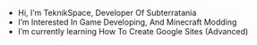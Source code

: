 -  Hi, I’m TeknikSpace, Developer Of Subterratania
-  I’m Interested In Game Developing, And Minecraft Modding
-  I’m currently learning How To Create Google Sites (Advanced)


<!---
TeknikSpace/TeknikSpace is a ✨ special ✨ repository because its `README.md` (this file) appears on your GitHub profile.
You can click the Preview link to take a look at your changes.
--->
